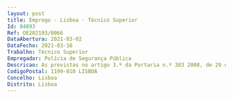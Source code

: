 ```yaml
--- 
layout: post
title: Emprego - Lisboa - Técnico Superior
Id: 84893
Ref: OE202103/0066
DataAbertura: 2021-03-02
DataFecho: 2021-03-16
Trabalho: Técnico Superior
Empregador: Polícia de Segurança Pública
Descricao: As previstas no artigo 3.º da Portaria n.º 383 2008, de 29 de maio e outras compatíveis coma categoria do trabalhador 
CodigoPostal: 1199-010 LISBOA
Concelho: Lisboa
Distrito: Lisboa
--- 
```

